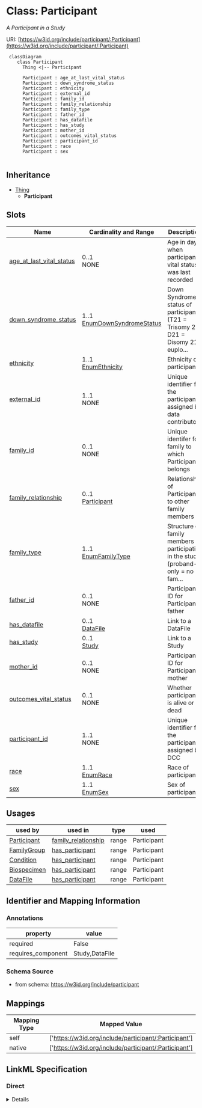 # Class: Participant
_A Participant in a Study_





URI: [https://w3id.org/include/participant/:Participant](https://w3id.org/include/participant/:Participant)




```mermaid
 classDiagram
    class Participant
      Thing <|-- Participant
      
      Participant : age_at_last_vital_status
      Participant : down_syndrome_status
      Participant : ethnicity
      Participant : external_id
      Participant : family_id
      Participant : family_relationship
      Participant : family_type
      Participant : father_id
      Participant : has_datafile
      Participant : has_study
      Participant : mother_id
      Participant : outcomes_vital_status
      Participant : participant_id
      Participant : race
      Participant : sex
      
```





## Inheritance
* [Thing](Thing.md)
    * **Participant**



## Slots

| Name | Cardinality and Range  | Description  |
| ---  | ---  | --- |
| [age_at_last_vital_status](age_at_last_vital_status.md) | 0..1 <br/> NONE  | Age in days when participant's vital status was last recorded  |
| [down_syndrome_status](down_syndrome_status.md) | 1..1 <br/> [EnumDownSyndromeStatus](EnumDownSyndromeStatus.md)  | Down Syndrome status of participant (T21 = Trisomy 21; D21 = Disomy 21, euplo...  |
| [ethnicity](ethnicity.md) | 1..1 <br/> [EnumEthnicity](EnumEthnicity.md)  | Ethnicity of participant  |
| [external_id](external_id.md) | 1..1 <br/> NONE  | Unique identifier for the participant, assigned by data contributor  |
| [family_id](family_id.md) | 0..1 <br/> NONE  | Unique identifer for family to which Participant belongs  |
| [family_relationship](family_relationship.md) | 0..1 <br/> [Participant](Participant.md)  | Relationship of Participant to other family members  |
| [family_type](family_type.md) | 1..1 <br/> [EnumFamilyType](EnumFamilyType.md)  | Structure of family members participating in the study (proband-only = no fam...  |
| [father_id](father_id.md) | 0..1 <br/> NONE  | Participant ID for Participant's father  |
| [has_datafile](has_datafile.md) | 0..1 <br/> [DataFile](DataFile.md)  | Link to a DataFile  |
| [has_study](has_study.md) | 0..1 <br/> [Study](Study.md)  | Link to a Study  |
| [mother_id](mother_id.md) | 0..1 <br/> NONE  | Participant ID for Participant's mother  |
| [outcomes_vital_status](outcomes_vital_status.md) | 0..1 <br/> NONE  | Whether participant is alive or dead  |
| [participant_id](participant_id.md) | 1..1 <br/> NONE  | Unique identifier for the participant, assigned by DCC  |
| [race](race.md) | 1..1 <br/> [EnumRace](EnumRace.md)  | Race of participant  |
| [sex](sex.md) | 1..1 <br/> [EnumSex](EnumSex.md)  | Sex of participant  |


## Usages


| used by | used in | type | used |
| ---  | --- | --- | --- |
| [Participant](Participant.md) | [family_relationship](family_relationship.md) | range | Participant |
| [FamilyGroup](FamilyGroup.md) | [has_participant](has_participant.md) | range | Participant |
| [Condition](Condition.md) | [has_participant](has_participant.md) | range | Participant |
| [Biospecimen](Biospecimen.md) | [has_participant](has_participant.md) | range | Participant |
| [DataFile](DataFile.md) | [has_participant](has_participant.md) | range | Participant |



## Identifier and Mapping Information





### Annotations

| property | value |
| --- | --- |
| required | False |
| requires_component | Study,DataFile |




### Schema Source


* from schema: https://w3id.org/include/participant







## Mappings

| Mapping Type | Mapped Value |
| ---  | ---  |
| self | ['https://w3id.org/include/participant/:Participant'] |
| native | ['https://w3id.org/include/participant/:Participant'] |


## LinkML Specification

<!-- TODO: investigate https://stackoverflow.com/questions/37606292/how-to-create-tabbed-code-blocks-in-mkdocs-or-sphinx -->

### Direct

<details>
```yaml
name: Participant
definition_uri: include:Participant
annotations:
  required:
    tag: required
    value: 'False'
  requires_component:
    tag: requires_component
    value: Study,DataFile
description: A Participant in a Study
title: Participant
from_schema: https://w3id.org/include/participant
rank: 1000
is_a: Thing
slots:
- age_at_last_vital_status
- down_syndrome_status
- ethnicity
- external_id
- family_id
- family_relationship
- family_type
- father_id
- has_datafile
- has_study
- mother_id
- outcomes_vital_status
- participant_id
- race
- sex

```
</details>

### Induced

<details>
```yaml
name: Participant
definition_uri: include:Participant
annotations:
  required:
    tag: required
    value: 'False'
  requires_component:
    tag: requires_component
    value: Study,DataFile
description: A Participant in a Study
title: Participant
from_schema: https://w3id.org/include/participant
rank: 1000
is_a: Thing
attributes:
  age_at_last_vital_status:
    name: age_at_last_vital_status
    definition_uri: include:age_at_last_vital_status
    description: Age in days when participant's vital status was last recorded
    title: Age At Last Vital Status
    from_schema: https://w3id.org/include/participant
    rank: 1000
    alias: age_at_last_vital_status
    owner: Participant
    domain_of:
    - Participant
  down_syndrome_status:
    name: down_syndrome_status
    definition_uri: include:down_syndrome_status
    description: Down Syndrome status of participant (T21 = Trisomy 21; D21 = Disomy
      21, euploid)
    title: Down Syndrome Status
    from_schema: https://w3id.org/include/participant
    rank: 1000
    alias: down_syndrome_status
    owner: Participant
    domain_of:
    - Participant
    range: enum_down_syndrome_status
    required: true
  ethnicity:
    name: ethnicity
    definition_uri: include:ethnicity
    description: Ethnicity of participant
    title: Ethnicity
    from_schema: https://w3id.org/include/participant
    rank: 1000
    alias: ethnicity
    owner: Participant
    domain_of:
    - Participant
    range: enum_ethnicity
    required: true
  external_id:
    name: external_id
    definition_uri: include:external_id
    description: Unique identifier for the participant, assigned by data contributor
    title: External Id
    from_schema: https://w3id.org/include/participant
    rank: 1000
    alias: external_id
    owner: Participant
    domain_of:
    - Participant
    required: true
  family_id:
    name: family_id
    definition_uri: include:family_id
    description: Unique identifer for family to which Participant belongs
    title: Family Id
    from_schema: https://w3id.org/include/participant
    rank: 1000
    alias: family_id
    owner: Participant
    domain_of:
    - Participant
  family_relationship:
    name: family_relationship
    definition_uri: include:family_relationship
    description: Relationship of Participant to other family members
    title: Family Relationship
    from_schema: https://w3id.org/include/participant
    rank: 1000
    alias: family_relationship
    owner: Participant
    domain_of:
    - Participant
    range: Participant
  family_type:
    name: family_type
    definition_uri: include:family_type
    description: Structure of family members participating in the study (proband-only
      = no family members participating; duo = proband + parent; trio = proband +
      2 parents; trio+ = proband + 2 parents + other relatives)
    title: Family Type
    from_schema: https://w3id.org/include/participant
    rank: 1000
    alias: family_type
    owner: Participant
    domain_of:
    - Participant
    range: enum_family_type
    required: true
  father_id:
    name: father_id
    definition_uri: include:father_id
    description: Participant ID for Participant's father
    title: Father Id
    from_schema: https://w3id.org/include/participant
    rank: 1000
    alias: father_id
    owner: Participant
    domain_of:
    - Participant
  has_datafile:
    name: has_datafile
    definition_uri: include:has_datafile
    description: Link to a DataFile
    title: Has Datafile
    from_schema: https://w3id.org/include/assay
    rank: 1000
    alias: has_datafile
    owner: Participant
    domain_of:
    - Participant
    - Biospecimen
    range: DataFile
  has_study:
    name: has_study
    definition_uri: include:has_study
    description: Link to a Study
    title: Has Study
    from_schema: https://w3id.org/include/participant
    rank: 1000
    alias: has_study
    owner: Participant
    domain_of:
    - Participant
    - Biospecimen
    - DataFile
    range: Study
  mother_id:
    name: mother_id
    definition_uri: include:mother_id
    description: Participant ID for Participant's mother
    title: Mother Id
    from_schema: https://w3id.org/include/participant
    rank: 1000
    alias: mother_id
    owner: Participant
    domain_of:
    - Participant
  outcomes_vital_status:
    name: outcomes_vital_status
    definition_uri: include:outcomes_vital_status
    description: Whether participant is alive or dead
    title: Outcomes Vital Status
    from_schema: https://w3id.org/include/participant
    rank: 1000
    alias: outcomes_vital_status
    owner: Participant
    domain_of:
    - Participant
  participant_id:
    name: participant_id
    definition_uri: include:participant_id
    description: Unique identifier for the participant, assigned by DCC
    title: Participant Id
    from_schema: https://w3id.org/include/participant
    rank: 1000
    alias: participant_id
    owner: Participant
    domain_of:
    - Participant
    - DataFile
    required: true
  race:
    name: race
    definition_uri: include:race
    description: Race of participant
    title: Race
    from_schema: https://w3id.org/include/participant
    rank: 1000
    alias: race
    owner: Participant
    domain_of:
    - Participant
    range: enum_race
    required: true
  sex:
    name: sex
    definition_uri: include:sex
    description: Sex of participant
    title: Sex
    from_schema: https://w3id.org/include/participant
    rank: 1000
    alias: sex
    owner: Participant
    domain_of:
    - Participant
    range: enum_sex
    required: true

```
</details>